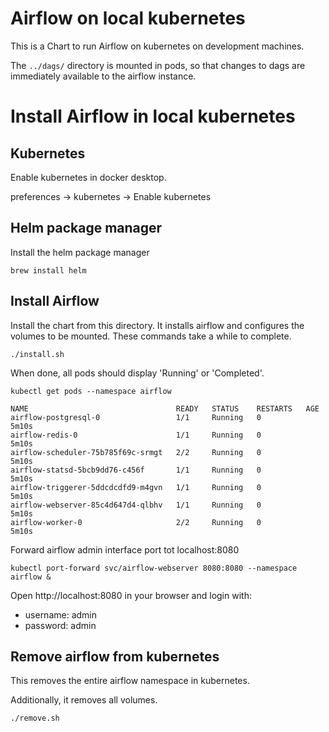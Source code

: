 # Airflow on local kubernetes

This is a Chart to run Airflow on kubernetes on development machines. 

The `../dags/` directory is mounted in pods, so that changes to dags are immediately 
available to the airflow instance.

# Install Airflow in local kubernetes

## Kubernetes

Enable kubernetes in docker desktop.

preferences -> kubernetes -> Enable kubernetes

## Helm package manager

Install the helm package manager

```shell
brew install helm
```
## Install Airflow

Install the chart from this directory. 
It installs airflow and configures the volumes to be mounted. 
These commands take a while to complete.

```shell
./install.sh
```

When done, all pods should display 'Running' or 'Completed'.

```shell
kubectl get pods --namespace airflow
```

```
NAME                                 READY   STATUS    RESTARTS   AGE
airflow-postgresql-0                 1/1     Running   0          5m10s
airflow-redis-0                      1/1     Running   0          5m10s
airflow-scheduler-75b785f69c-srmgt   2/2     Running   0          5m10s
airflow-statsd-5bcb9dd76-c456f       1/1     Running   0          5m10s
airflow-triggerer-5ddcdcdfd9-m4gvn   1/1     Running   0          5m10s
airflow-webserver-85c4d647d4-qlbhv   1/1     Running   0          5m10s
airflow-worker-0                     2/2     Running   0          5m10s
```

Forward airflow admin interface port tot localhost:8080

```shell
kubectl port-forward svc/airflow-webserver 8080:8080 --namespace airflow &
```

Open http://localhost:8080 in your browser and login with:

- username: admin
- password: admin


## Remove airflow from kubernetes 
This removes the entire airflow namespace in kubernetes.

Additionally, it removes all volumes. 

```shell
./remove.sh
```
